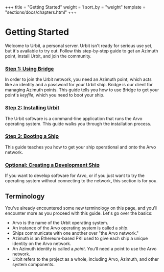 +++
title = "Getting Started"
weight = 1
sort_by = "weight"
template = "sections/docs/chapters.html"
+++

# Getting Started

Welcome to Urbit, a personal server. Urbit isn't ready for serious use yet, but it's available to try out. Follow this step-by-step guide to get an Azimuth point, install Urbit, and join the community.

### [Step 1: Using Bridge](using-bridge)

In order to join the Urbit network, you need an Azimuth point, which acts like an identity and a password for your Urbit ship. Bridge is our client for managing Azimuth points. This guide tells you how to use Bridge to get your point's _keyfile_, which you need to boot your ship.

### [Step 2: Installing Urbit](installing-urbit)

The Urbit software is a command-line application that runs the Arvo operating system. This guide walks you through the installation process.

### [Step 3: Booting a Ship](booting-a-ship)

This guide teaches you how to get your ship operational and onto the Arvo network.

### [Optional: Creating a Development Ship](creating-a-development-ship)

If you want to develop software for Arvo, or if you just want to try the operating system without connecting to the network, this section is for you.

## Terminology

You've already encountered some new terminology on this page, and you'll encounter more as you proceed with this guide. Let's go over the basics:

- Arvo is the name of the Urbit operating system.
- An instance of the Arvo operating system is called a _ship_.
- Ships communicate with one another over "the Arvo network."
- Azimuth is an Ethereum-based PKI used to give each ship a unique identity on the Arvo network.
- An Azimuth identity is called a _point_. You'll need a point to use the Arvo network.
- Urbit refers to the project as a whole, including Arvo, Azimuth, and other system components.
